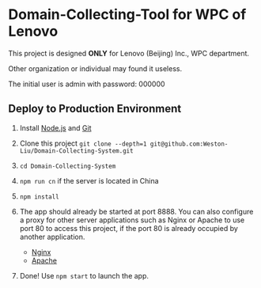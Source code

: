 # Domain-Collecting-Tool for WPC of Lenovo

This project is designed __ONLY__ for Lenovo (Beijing) Inc., WPC department. 

Other organization or individual may found it useless.

The initial user is admin with password: 000000

## Deploy to Production Environment

1. Install [Node.js](https://nodejs.org/en/download/current/) and [Git](https://git-scm.com/downloads)

2. Clone this project `git clone --depth=1 git@github.com:Weston-Liu/Domain-Collecting-System.git`

3. `cd Domain-Collecting-System`

4. `npm run cn` if the server is located in China

5. `npm install`

6. The app should already be started at port 8888. You can also configure a proxy for other server applications such as Nginx or Apache to use port 80 to access this project, if the port 80 is already occupied by another application.
    * [Nginx](http://stackoverflow.com/questions/5009324/node-js-nginx-what-now/5015178#5015178)
    * [Apache](http://stackoverflow.com/questions/9831594/apache-and-node-js-on-the-same-server/18604082#18604082)

7. Done! Use `npm start` to launch the app.

